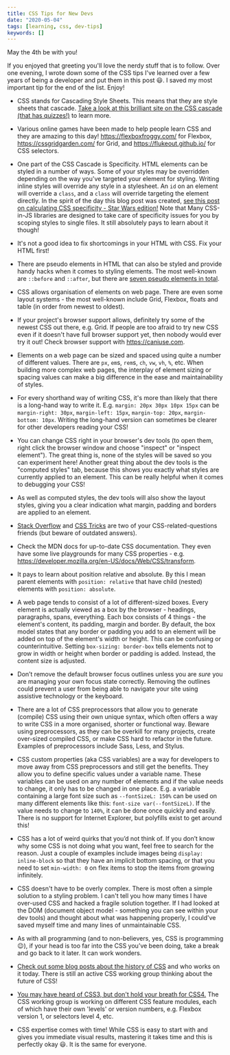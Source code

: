 ```yaml
---
title: CSS Tips for New Devs
date: "2020-05-04"
tags: [learning, css, dev-tips]
keywords: []
---
```


May the 4th be with you! 

If you enjoyed that greeting you'll love the nerdy stuff that is to follow. Over one evening, I wrote down some of the CSS tips I've learned over a few years of being a developer and put them in this post <span role="img" aria-label="smile">😃</span>. I saved my most important tip for the end of the list. Enjoy!

- CSS stands for Cascading Style Sheets. This means that they are style sheets that cascade. <a href="https://wattenberger.com/blog/css-cascade">Take a look at this brilliant site on the CSS cascade (that has quizzes!)</a> to learn more.

- Various online games have been made to help people learn CSS and they are amazing to this day! https://flexboxfroggy.com/ for Flexbox, https://cssgridgarden.com/ for Grid, and https://flukeout.github.io/ for CSS selectors.

- One part of the CSS Cascade is Specificity. HTML elements can be styled in a number of ways. Some of your styles may be overridden depending on the way you've targeted your element for styling. Writing inline styles will override any style in a stylesheet. An `id` on an element will override a `class`, and a `class` will override targeting the element directly. In the spirit of the day this blog post was created, <a href="https://stuffandnonsense.co.uk/archives/css_specificity_wars.html">see this post on calculating CSS specificity - Star Wars edition!</a> Note that Many CSS-in-JS libraries are designed to take care of specificity issues for you by scoping styles to single files. It still absolutely pays to learn about it though!

- It's not a good idea to fix shortcomings in your HTML with CSS. Fix your HTML first!

- There are pseudo elements in HTML that can also be styled and provide handy hacks when it comes to styling elements. The most well-known are `::before` and `::after`, but there are <a href="https://blog.logrocket.com/a-guide-to-css-pseudo-elements/">seven pseudo elements in total</a>. 

- CSS allows organisation of elements on web page. There are even some layout systems - the most well-known include  Grid, Flexbox, floats and table (in order from newest to oldest).

- If your project's browser support allows, definitely try some of the newest CSS out there, e.g. Grid. If people are too afraid to try new CSS even if it doesn't have full browser support yet, then nobody would ever try it out! Check browser support with https://caniuse.com.

- Elements on a web page can be sized and spaced using quite a number of different values. There are `px`, `em`s, `rem`s, `ch`, `vw`, `vh`, `%`, etc. When building more complex web pages, the interplay of element sizing or spacing values can make a big difference in the ease and maintainability of styles.

- For every shorthand way of writing CSS, it's more than likely that there is a long-hand way to write it. E.g. `margin: 20px 30px 10px 15px` can be `margin-right: 30px`, `margin-left: 15px`, `margin-top: 20px`, `margin-bottom: 10px`. Writing the long-hand version can sometimes be clearer for other developers reading your CSS!

- You can change CSS right in your browser's dev tools (to open them, right click the browser window and choose "inspect" or "inspect element"). The great thing is, none of the styles will be saved so you can experiment here! Another great thing about the dev tools is the "computed styles" tab, because this shows you exactly what styles are currently applied to an element. This can be really helpful when it comes to debugging your CSS!

- As well as computed styles, the dev tools will also show the layout styles, giving you a clear indication what margin, padding and borders are applied to an element.

- <a href="https://stackoverflow.com/">Stack Overflow</a> and <a href="https://css-tricks.com/">CSS Tricks</a> are two of your CSS-related-questions friends (but beware of outdated answers).

- Check the MDN docs for up-to-date CSS documentation. They even have some live playgrounds for many CSS properties - e.g. https://developer.mozilla.org/en-US/docs/Web/CSS/transform.

- It pays to learn about position relative and absolute. By this I mean parent elements with  `position: relative` that have child (nested) elements with `position: absolute`.

- A web page tends to consist of a lot of different-sized boxes. Every element is actually viewed as a box by the browser - headings, paragraphs, spans, everything. Each box consists of 4 things - the element's content, its padding, margin and border. By default, the box model states that any border or padding you add to an element will be added on top of the element's width or height. This can be confusing or counterintuitive. Setting `box-sizing: border-box` tells elements not to grow in width or height when border or padding is added. Instead, the content size is adjusted.

- Don’t remove the default browser focus outlines unless you are _sure_ you are managing your own focus state correctly. Removing the outlines could prevent a user from being able to navigate your site using assistive technology or the keyboard. 

- There are a lot of CSS preprocessors that allow you to generate (compile) CSS using their own unique syntax, which often offers a way to write CSS in a more organised, shorter or functional way. Beware using preprocessors, as they can be overkill for many projects, create over-sized compiled CSS, or make CSS hard to refactor in the future. Examples of preprocessors include Sass, Less, and Stylus.

- CSS custom properties (aka CSS variables) are a way for developers to move away from CSS preprocessors and still get the benefits. They allow you to define specific values under a variable name. These variables can be used on any number of elements and if the value needs to change, it only has to be changed in one place. E.g. a variable containing a large font size such as `--fontSizeL: 150%` can be used on many different elements like this: `font-size var(--fontSizeL)`. If the value needs to change to `140%`, it can be done once quickly and easily. There is no support for Internet Explorer, but polyfills exist to get around this!

- CSS has a lot of weird quirks that you’d not think of. If you don’t know why some CSS is not doing what you want, feel free to search for the reason. Just a couple of examples include images being `display: inline-block` so that they have an implicit bottom spacing, or that you need to set `min-width: 0` on flex items to stop the items from growing infinitely. 

- CSS doesn't have to be overly complex. There is most often a simple solution to a styling problem. I can't tell you how many times I have over-used CSS and hacked a fragile solution together. If I had looked at the DOM (document object model - something you can see within your dev tools) and thought about what was happening properly, I could've saved myself time and many lines of unmaintainable CSS.

- As with all programming (and to non-believers, yes, CSS is programming <span role="img" aria-label="wink">😉</span>), if your head is too far into the CSS you’ve been doing, take a break and go back to it later. It can work wonders.

- <a href="https://blog.cloudflare.com/the-languages-which-almost-became-css/">Check out some blog posts about the history of CSS</a> and who works on it today. There is still an active CSS working group thinking about the future of CSS!

- <a href="https://rachelandrew.co.uk/archives/2016/09/13/why-there-is-no-css4-explaining-css-levels/">You may have heard of CSS3, but don't hold your breath for CSS4.</a> The CSS working group is working on different CSS feature modules, each of which have their own 'levels' or version numbers, e.g. Flexbox version 1, or selectors level 4, etc.

- CSS expertise comes with time! While CSS is easy to start with and gives you immediate visual results, mastering it takes time and this is perfectly okay  <span role="img" aria-label="smile">😃</span>. It is the same for everyone.
